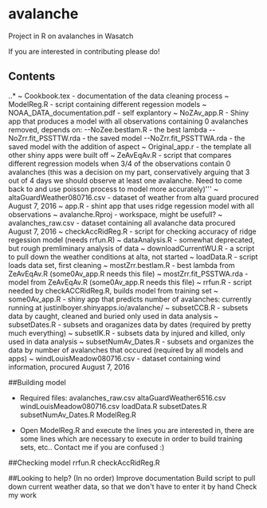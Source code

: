 # avalanche
Project in R on avalanches in Wasatch

If you are interested in contributing please do!
## Contents 
..*
 ~ Cookbook.tex - documentation of the data cleaning process
 ~ ModelReg.R - script containing different regession models
 ~ NOAA_DATA_documentation.pdf - self explantory
 ~ NoZAv_app.R - Shiny app that produces a model with all observations containing 0 avalanches removed, depends on:
    --NoZee.bestlam.R - the best lambda
    --NoZrr.fit_PSSTTW.rda - the saved model 
    --NoZrr.fit_PSSTTWA.rda - the saved model with the addition of aspect
 ~ Original_app.r - the template all other shiny apps were built off
 ~ ZeAvEqAv.R - script that compares different regression models when 3/4 of the observations contain 0 avalanches (this was a decision on my part, conservatively arguing that 3 out of 4 days we should observe at least one avalanche.  Need to come back to and use poisson process to model more accurately)'''
 ~ altaGuardWeather080716.csv - dataset of weather from alta guard procured August 7, 2016
 ~ app.R - shint app that uses ridge regession model with all observations
 ~ avalanche.Rproj - workspace, might be usefull?
 ~ avalanches_raw.csv - dataset containing all avalanche data procured August 7, 2016
 ~ checkAccRidReg.R - script for checking accuracy of ridge regession model (needs rrfun.R)
 ~ dataAnalysis.R - somewhat deprecated, but rough premliminary analysis of data
 ~ downloadCurrentWU.R - a script to pull down the weather conditions at alta, not started
 ~ loadData.R - script loads data set, first cleaning
 ~ mostZrr.bestlam.R - best lambda from ZeAvEqAv.R (some0Av_app.R needs this file)
 ~ mostZrr.fit_PSSTWA.rda - model from ZeAvEqAv.R (some0Av_app.R needs this file)
 ~ rrfun.R - script needed by checkACCRidReg.R, builds model from training set
 ~ some0Av_app.R - shiny app that predicts number of avalanches: currently running at justinlboyer.shinyapps.io/avalanche/
 ~ subsetCCB.R - subsets data by caught, cleaned and buried only used in data analysis
 ~ subsetDates.R - subsets and oraganizes data by dates (required by pretty much everything)
 ~ subsetIK.R - subsets data by injured and killed, only used in data analysis
 ~ subsetNumAv_Dates.R - subsets and organizes the data by number of avalanches that occured (required by all models and apps)
 ~ windLouisMeadow080716.csv - dataset containing wind information, procured August 7, 2016
 
 
 ##Building model
 - Required files: 
 avalanches_raw.csv
 altaGuardWeather6516.csv
 windLouisMeadow080716.csv
 loadData.R
 subsetDates.R
 subsetNumAv_Dates.R
 ModelReg.R 

 - Open ModelReg.R and execute the lines you are interested in, there are some lines which are necessary to execute in order to build training sets, etc.. Contact me if you are confused :)
 
 ##Checking model
 rrfun.R
 checkAccRidReg.R
 
 ##Looking to help?
 (In no order)
 Improve documentation
 Build script to pull down current weather data, so that we don't have to enter it by hand
 Check my work
 
 
 
